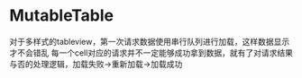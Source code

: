 # MutableTable
对于多样式的tableview，第一次请求数据使用串行队列进行加载，这样数据显示才不会错乱
每一个cell对应的请求并不一定能够成功拿到数据，就有了对请求结果与否的处理逻辑，加载失败->重新加载->加载成功
